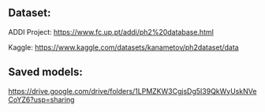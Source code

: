 ## Dataset: 

ADDI Project: https://www.fc.up.pt/addi/ph2%20database.html

Kaggle: https://www.kaggle.com/datasets/kanametov/ph2dataset/data

## Saved models: 

https://drive.google.com/drive/folders/1LPMZKW3CgjsDg5I39QkWyUskNVeCoYZ6?usp=sharing

